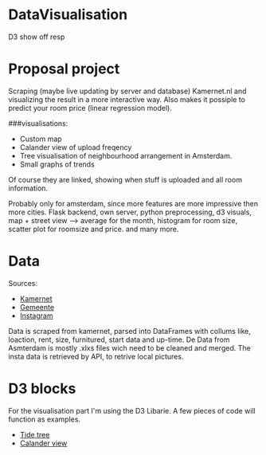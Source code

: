 # DataVisualisation
D3 show off resp


# Proposal project

Scraping (maybe live updating by server and database) Kamernet.nl and visualizing the result in a more interactive way.
Also makes it  possiple to predict your room price (linear regression model).

###visualisations:
 * Custom map
 * Calander view of upload freqency
 * Tree visualisation of neighbourhood arrangement in Amsterdam.
 * Small graphs of trends


Of course they are linked, showing when stuff is uploaded and all room information.

Probably only for amsterdam, since more features are more impressive then more cities. Flask backend, own server, python preprocessing, d3 visuals, map + street view --> average for the month, histogram for room size, scatter plot for roomsize and price. and many more.


# Data

Sources:
* [Kamernet](https://kamernet.nl/)
* [Gemeente](http://data.amsterdam/)
* [Instagram](https://www.instagram.com/developer/)

Data is scraped from kamernet, parsed into DataFrames with collums like, loaction, rent, size, furnitured, start data and up-time.
De Data from Asmterdam is mostly .xlxs files wich need to be cleaned and merged.
The insta data is retrieved by API, to retrive local pictures.

# D3 blocks

For the visualisation part I'm using the D3 Libarie. A few pieces of code will function as examples.
* [Tide tree](https://observablehq.com/@d3/tidy-tree)
* [Calander view](http://bl.ocks.org/oyyd/859fafc8122977a3afd6)

